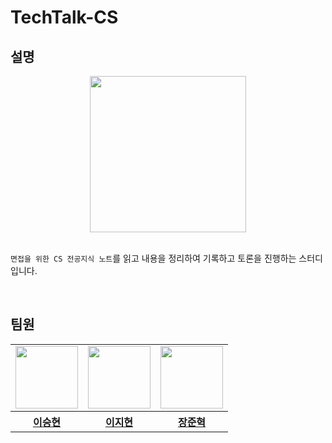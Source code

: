 # TechTalk-CS

## 설명

<center>
<img width="250" src="https://image.yes24.com/goods/108887922/XL" />
</center>

<br/>

`면접을 위한 CS 전공지식 노트`를 읽고 내용을 정리하여 기록하고 토론을 진행하는 스터디입니다.

<br/>

## 팀원

<table align="center">
    <tbody>
        <tr>
            <td>
                <a href="https://github.com/codefug">
                    <img src="https://avatars.githubusercontent.com/codefug" width="100" height="100"/>
                </a>  
            </td>
            <td>
                <a href="https://github.com/easyhyun00">
                    <img src="https://avatars.githubusercontent.com/easyhyun00" width="100px" height="100px"/>
                </a>
            </td>
            <td>
                <a href="https://github.com/CitrusSoda">
                    <img src="https://avatars.githubusercontent.com/CitrusSoda" width="100px" height="100px"/>
                </a>  
            </td>
        </tr>
        <tr>
            <th>
                <a href="https://github.com/codefug">이승현</a>
            </th>
            <th>
                <a href="https://github.com/easyhyun00">이지현</a>
            </th>
            <th>
                <a href="https://github.com/CitrusSoda">장준혁</a>
            </th>
        </tr>
    </tbody>
</table>
